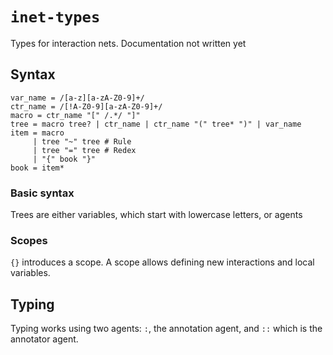 # `inet-types`

Types for interaction nets. Documentation not written yet

## Syntax

```ebnf
var_name = /[a-z][a-zA-Z0-9]+/
ctr_name = /[!A-Z0-9][a-zA-Z0-9]+/
macro = ctr_name "[" /.*/ "]"
tree = macro tree? | ctr_name | ctr_name "(" tree* ")" | var_name
item = macro
     | tree "~" tree # Rule
     | tree "=" tree # Redex
     | "{" book "}"
book = item*
```

### Basic syntax

Trees are either variables, which start with lowercase letters, or agents

### Scopes

`{}` introduces a scope. A scope allows defining new interactions and local variables.

## Typing

Typing works using two agents: `:`, the annotation agent, and `::` which is the annotator agent.